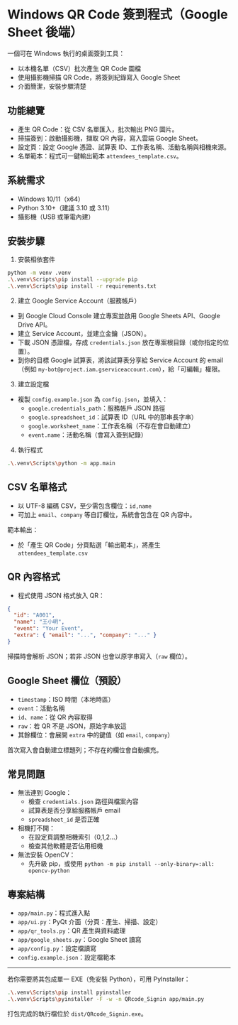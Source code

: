 # Windows QR Code 簽到程式（Google Sheet 後端）

一個可在 Windows 執行的桌面簽到工具：
- 以本機名單（CSV）批次產生 QR Code 圖檔
- 使用攝影機掃描 QR Code，將簽到紀錄寫入 Google Sheet
- 介面簡潔，安裝步驟清楚

## 功能總覽
- 產生 QR Code：從 CSV 名單匯入，批次輸出 PNG 圖片。
- 掃描簽到：啟動攝影機，擷取 QR 內容，寫入雲端 Google Sheet。
- 設定頁：設定 Google 憑證、試算表 ID、工作表名稱、活動名稱與相機來源。
- 名單範本：程式可一鍵輸出範本 `attendees_template.csv`。

## 系統需求
- Windows 10/11（x64）
- Python 3.10+（建議 3.10 或 3.11）
- 攝影機（USB 或筆電內建）

## 安裝步驟
1) 安裝相依套件

```bash
python -m venv .venv
.\.venv\Scripts\pip install --upgrade pip
.\.venv\Scripts\pip install -r requirements.txt
```

2) 建立 Google Service Account（服務帳戶）
- 到 Google Cloud Console 建立專案並啟用 Google Sheets API、Google Drive API。
- 建立 Service Account，並建立金鑰（JSON）。
- 下載 JSON 憑證檔，存成 `credentials.json` 放在專案根目錄（或你指定的位置）。
- 到你的目標 Google 試算表，將該試算表分享給 Service Account 的 email（例如 `my-bot@project.iam.gserviceaccount.com`），給「可編輯」權限。

3) 建立設定檔
- 複製 `config.example.json` 為 `config.json`，並填入：
  - `google.credentials_path`：服務帳戶 JSON 路徑
  - `google.spreadsheet_id`：試算表 ID（URL 中的那串長字串）
  - `google.worksheet_name`：工作表名稱（不存在會自動建立）
  - `event.name`：活動名稱（會寫入簽到紀錄）

4) 執行程式

```bash
.\.venv\Scripts\python -m app.main
```

## CSV 名單格式
- 以 UTF-8 編碼 CSV，至少需包含欄位：`id,name`
- 可加上 `email`、`company` 等自訂欄位，系統會包含在 QR 內容中。

範本輸出：
- 於「產生 QR Code」分頁點選「輸出範本」，將產生 `attendees_template.csv`

## QR 內容格式
- 程式使用 JSON 格式放入 QR：

```json
{
  "id": "A001",
  "name": "王小明",
  "event": "Your Event",
  "extra": { "email": "...", "company": "..." }
}
```

掃描時會解析 JSON；若非 JSON 也會以原字串寫入（`raw` 欄位）。

## Google Sheet 欄位（預設）
- `timestamp`：ISO 時間（本地時區）
- `event`：活動名稱
- `id`、`name`：從 QR 內容取得
- `raw`：若 QR 不是 JSON，原始字串放這
- 其餘欄位：會展開 `extra` 中的鍵值（如 `email`, `company`）

首次寫入會自動建立標題列；不存在的欄位會自動擴充。

## 常見問題
- 無法連到 Google：
  - 檢查 `credentials.json` 路徑與檔案內容
  - 試算表是否分享給服務帳戶 email
  - `spreadsheet_id` 是否正確
- 相機打不開：
  - 在設定頁調整相機索引（0,1,2...）
  - 檢查其他軟體是否佔用相機
- 無法安裝 OpenCV：
  - 先升級 pip，或使用 `python -m pip install --only-binary=:all: opencv-python`

## 專案結構
- `app/main.py`：程式進入點
- `app/ui.py`：PyQt 介面（分頁：產生、掃描、設定）
- `app/qr_tools.py`：QR 產生與資料處理
- `app/google_sheets.py`：Google Sheet 讀寫
- `app/config.py`：設定檔讀寫
- `config.example.json`：設定檔範本

---
若你需要將其包成單一 EXE（免安裝 Python），可用 PyInstaller：

```bash
.\.venv\Scripts\pip install pyinstaller
.\.venv\Scripts\pyinstaller -F -w -n QRcode_Signin app/main.py
```

打包完成的執行檔位於 `dist/QRcode_Signin.exe`。
